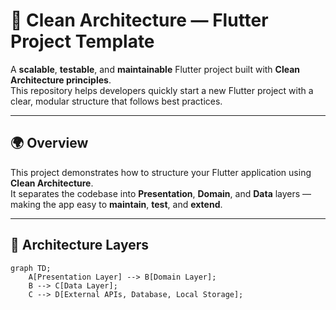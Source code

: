 # 🧱 Clean Architecture — Flutter Project Template

A **scalable**, **testable**, and **maintainable** Flutter project built with **Clean Architecture principles**.  
This repository helps developers quickly start a new Flutter project with a clear, modular structure that follows best practices.

---

## 🌍 Overview

This project demonstrates how to structure your Flutter application using **Clean Architecture**.  
It separates the codebase into **Presentation**, **Domain**, and **Data** layers — making the app easy to **maintain**, **test**, and **extend**.

---

## 🧩 Architecture Layers

```mermaid
graph TD;
    A[Presentation Layer] --> B[Domain Layer];
    B --> C[Data Layer];
    C --> D[External APIs, Database, Local Storage];
